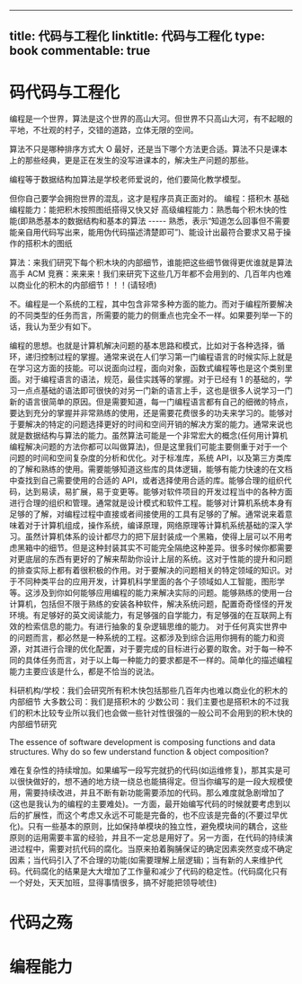 
---
title: 代码与工程化
linktitle: 代码与工程化
type: book
commentable: true
---

# 码代码与工程化

编程是一个世界，算法是这个世界的高山大河。但世界不只高山大河，有不起眼的平地，不壮观的村子，交错的道路，立体无限的空间。

算法不只是哪种排序方式大 O 最好，还是当下哪个方法更合适。算法不只是课本上的那些经典，更是正在发生的没写进课本的，解决生产问题的那些。

编程等于数据结构加算法是学校老师爱说的，他们要简化教学模型。

但你自己要学会拥抱世界的混乱，这才是程序员真正面对的。
编程：搭积木
基础编程能力：能把积木按照图纸搭得又快又好
高级编程能力：熟悉每个积木快的性能(即熟悉基本的数据结构和基本的算法 ----- 熟悉，表示“知道怎么回事但不需要能亲自用代码写出来，能用伪代码描述清楚即可”)、能设计出最符合要求又易于操作的搭积木的图纸

算法：来我们研究下每个积木块的内部细节，谁能把这些细节做得更优谁就是算法高手
ACM 竞赛：来来来！我们来研究下这些几万年都不会用到的、几百年内也难以商业化的积木的内部细节！！！(请轻喷)

不。编程是一个系统的工程，其中包含非常多种方面的能力。而对于编程所要解决的不同类型的任务而言，所需要的能力的侧重点也完全不一样。如果要列举一下的话，我认为至少有如下。

编程的思想。也就是计算机解决问题的基本思路和模式，比如对于各种选择，循环，递归控制过程的掌握。通常来说在人们学习第一门编程语言的时候实际上就是在学习这方面的技能。可以说面向过程，面向对象，函数式编程等也是这个类别里面。对于编程语言的语法，规范，最佳实践等的掌握。对于已经有 1 的基础的，学习一点点基础的语法即可很快的对另一门新的语言上手，这也是很多人说学习一门新的语言很简单的原因。但是需要知道，每一门编程语言都有自己的细微的特点，要达到充分的掌握并非常熟练的使用，还是需要花费很多的功夫来学习的。能够对于要解决的特定的问题选择更好的时间和空间开销的解决方案的能力。通常来说也就是数据结构与算法的能力。虽然算法可能是一个非常宏大的概念(任何用计算机编程解决问题的方法你都可以叫做算法)，但是这里我们可能主要侧重于对于一个问题的时间和空间复杂度的分析和优化。对于标准库，系统 API，以及第三方类库的了解和熟练的使用。需要能够知道这些库的具体逻辑，能够有能力快速的在文档中查找到自己需要使用的合适的 API，或者选择使用合适的库。能够合理的组织代码，达到易读，易扩展，易于变更等。能够对软件项目的开发过程当中的各种方面进行合理的组织和管理。通常就是设计模式和软件工程。能够对计算机系统本身有足够的了解，对编程过程中直接或者间接使用的工具有足够的了解。通常说来着意味着对于计算机组成，操作系统，编译原理，网络原理等计算机系统基础的深入学习。虽然计算机体系的设计都尽力的把下层封装成一个黑箱，使得上层可以不用考虑黑箱中的细节。但是这种封装其实不可能完全隔绝这种差异。很多时候你都需要对更底层的东西有更好的了解来帮助你设计上层的系统。这对于性能的提升和问题的排查实际上都有着很积极的作用。对于要解决的问题相关的特定领域的知识。对于不同种类平台的应用开发，计算机科学里面的各个子领域如人工智能，图形学等。这涉及到你如何能够应用编程的能力来解决实际的问题。能够熟练的使用一台计算机，包括但不限于熟练的安装各种软件，解决系统问题，配置奇奇怪怪的开发环境。有足够好的英文阅读能力，有足够强的自学能力，有足够强的在互联网上有效的检索信息的能力。有进行抽象的复杂逻辑思维的能力。
对于任何真实世界中的问题而言，都必然是一种系统的工程。这都涉及到综合运用你拥有的能力和资源，对其进行合理的优化配置，对于要完成的目标进行必要的取舍。对于每一种不同的具体任务而言，对于以上每一种能力的要求都是不一样的。简单化的描述编程能力主要应该是什么，都是不恰当的说法。

科研机构/学校：我们会研究所有积木快包括那些几百年内也难以商业化的积木的内部细节
大多数公司：我们是搭积木的
少数公司：我们主要也是搭积木的不过我们的积木比较专业所以我们也会做一些针对性很强的一般公司不会用到的积木快的内部细节研究

The essence of software development is composing functions and data structures. Why do so few understand function & object composition?

难在复杂性的持续增加。如果编写一段写完就扔的代码(如运维修复)，那其实是可以很快做好的，想不通的地方绕一绕总也能搞得定。但当你编写的是一段大规模使用，需要持续改进，并且不断有新功能需要添加的代码。那么难度就急剧增加了(这也是我认为的编程的主要难处)。一方面，最开始编写代码的时候就要考虑到以后的扩展性，而这个考虑又永远不可能是完备的，也不应该是完备的(不要过早优化)。只有一些基本的原则，比如保持单模块的独立性，避免模块间的耦合，这些原则的运用需要丰富的经验，并且不一定总是用好了。另一方面，在代码的持续演进过程中，需要对抗代码的腐化。当原来拍着胸脯保证的确定因素突然变成不确定因素；当代码引入了不合理的功能(如需要理解上层逻辑)；当有新的人来维护代码。代码腐化的结果是大大增加了工作量和减少了代码的稳定性。(代码腐化只有一个好处，天天加班，显得事情很多，搞不好能把领导唬住)

# 代码之殇

# 编程能力

    